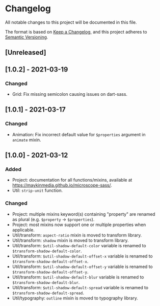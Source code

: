# Changelog
All notable changes to this project will be documented in this file.

The format is based on [Keep a Changelog](https://keepachangelog.com/en/1.0.0/),
and this project adheres to [Semantic Versioning](https://semver.org/spec/v2.0.0.html).

## [Unreleased]

## [1.0.2] - 2021-03-19
### Changed
- Grid: Fix missing semicolon causing issues on dart-sass.

## [1.0.1] - 2021-03-17
### Changed
- Animation: Fix incorrect default value for `$properties` argument in `animate` mixin.

## [1.0.0] - 2021-03-12
### Added
- Project: documentation for all functions/mixins, available at https://maykinmedia.github.io/microscope-sass/.
- Util: `strip-unit` function.

### Changed
- Project: multiple mixins keyword(s) containing "property" are renamed as plural (e.g. `$property` -> `$properties`).
- Project: most mixins now support one or multiple properties when applicable.
- Util/transform: `aspect-ratio` mixin is moved to transform library.
- Util/transform: `shadow` mixin is moved to transform library.
- Util/transform: `$util-shadow-default-color` variable is renamed to `$transform-shadow-default-color`.
- Util/transform: `$util-shadow-default-offset-x` variable is renamed to `$transform-shadow-default-offset-x`.
- Util/transform: `$util-shadow-default-offset-y` variable is renamed to `$transform-shadow-default-offset-y`.
- Util/transform: `$util-shadow-default-blur` variable is renamed to `$transform-shadow-default-blur`.
- Util/transform: `$util-shadow-default-spread` variable is renamed to `$transform-shadow-default-spread`.
- Util/typography: `outline` mixin is moved to typography library.
